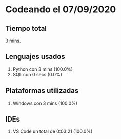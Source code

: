 # Codeando el 07/09/2020

## Tiempo total
3 mins.

## Lenguajes usados
1. Python con 3 mins (100.0%)
1. SQL con 0 secs (0.0%)

## Plataformas utilizadas
1. Windows con 3 mins (100.0%)

## IDEs
1. VS Code un total de 0:03:21 (100.0%)
